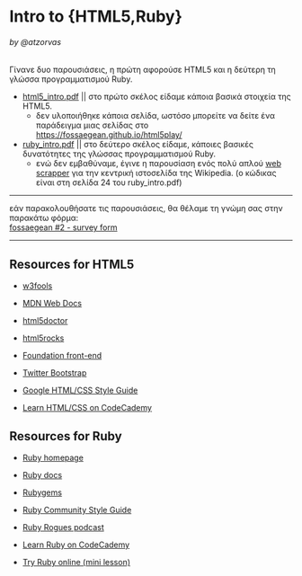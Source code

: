 # Intro to {HTML5,Ruby}
###### by @atzorvas
Γίνανε δυο παρουσιάσεις, η πρώτη αφορούσε HTML5 και η δεύτερη τη γλώσσα προγραμματισμού Ruby.
* [html5_intro.pdf](https://github.com/fossaegean/events/blob/master/20141206-html5_ruby-intro/html5_intro.pdf?raw=true) || στο πρώτο σκέλος είδαμε κάποια βασικά στοιχεία της HTML5.
  * δεν υλοποιήθηκε κάποια σελίδα, ωστόσο μπορείτε να δείτε ένα παράδειγμα μιας σελίδας στο https://fossaegean.github.io/html5play/
* [ruby_intro.pdf](https://github.com/fossaegean/events/blob/master/20141206-html5_ruby-intro/ruby_intro.pdf?raw=true) || στο δεύτερο σκέλος είδαμε, κάποιες βασικές δυνατότητες της γλώσσας προγραμματισμού Ruby.
  * ενώ δεν εμβαθύναμε, έγινε η παρουσίαση ενός πολύ απλού [web scrapper](https://en.wikipedia.org/wiki/Web_scraping) για την κεντρική ιστοσελίδα της Wikipedia. (ο κώδικας είναι στη σελίδα 24 του ruby_intro.pdf)
 
---
εάν παρακολουθήσατε τις παρουσιάσεις, θα θέλαμε τη γνώμη σας στην παρακάτω φόρμα:  
[fossaegean #2 - survey form](http://goo.gl/forms/EwX9kUbYM9)

---

## Resources for HTML5
* [w3fools](http://www.w3fools.com/)
* [MDN Web Docs](https://developer.mozilla.org/en-US/docs/Web)
* [html5doctor](http://html5doctor.com/}{html5doctor)
* [html5rocks](http://www.html5rocks.com/en/)
* [Foundation front-end](http://foundation.zurb.com/)
* [Twitter Bootstrap](http://getbootstrap.com/css/)
* [Google HTML/CSS Style Guide](https://google-styleguide.googlecode.com/svn/trunk/htmlcssguide.xml)

* [Learn HTML/CSS on CodeCademy](http://www.codecademy.com/en/tracks/web)

## Resources for Ruby
* [Ruby homepage](https://www.ruby-lang.org/en/)
* [Ruby docs](http://ruby-doc.org/)
* [Rubygems](http://docs.rubygems.org/)
* [Ruby Community Style Guide](https://github.com/styleguide/ruby)
* [Ruby Rogues podcast](http://devchat.tv/ruby-rogues/)

* [Learn Ruby on CodeCademy](http://www.codecademy.com/en/tracks/ruby)
* [Try Ruby online (mini lesson)](href{http://tryruby.org/)


